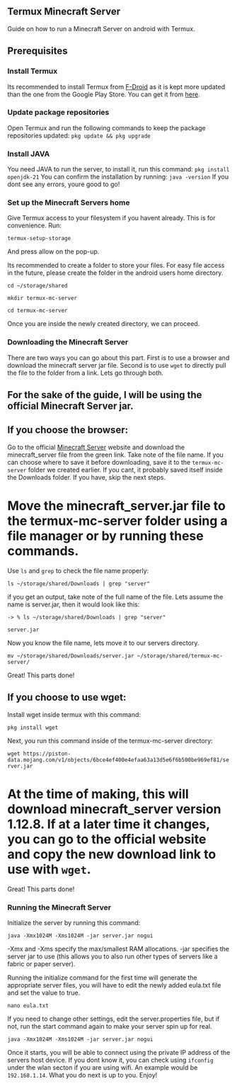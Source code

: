 ## Termux Minecraft Server
Guide on how to run a Minecraft Server on android with Termux.

## Prerequisites

### Install Termux
Its recommended to install Termux from [F-Droid](https://f-droid.org/en/) as it is kept more updated than the one from the Google Play Store. You can get it from [here](https://f-droid.org/en/packages/com.termux/).

### Update package repositories
Open Termux and run the following commands to keep the package repositories updated:
`pkg update && pkg upgrade`

### Install JAVA
You need JAVA to run the server, to install it, run this command:
`pkg install openjdk-21`
You can confirm the installation by running:
`java -version`
If you dont see any errors, youre good to go!

### Set up the Minecraft Servers home
Give Termux access to your filesystem if you havent already. This is for convenience. Run:

`termux-setup-storage`

And press allow on the pop-up.

Its recommended to create a folder to store your files. For easy file access in the future, please create the folder in the android users home directory.

`cd ~/storage/shared`

`mkdir termux-mc-server`

`cd termux-mc-server`

Once you are inside the newly created directory, we can proceed.

### Downloading the Minecraft Server
There are two ways you can go about this part. First is to use a browser and download the minecraft server jar file. Second is to use `wget` to directly pull the file to the folder from a link. Lets go through both.

## For the sake of the guide, I will be using the official Minecraft Server jar.

## If you choose the browser:
Go to the official [Minecraft Server](https://www.minecraft.net/en-us/download/server) website and download the minecraft_server file from the green link. Take note of the file name. If you can choose where to save it before downloading, save it to the `termux-mc-server` folder we created earlier. If you cant, it probably saved itself inside the Downloads folder. If you have, skip the next steps.

# Move the minecraft_server.jar file to the termux-mc-server folder using a file manager or by running these commands.
Use `ls` and `grep` to check the file name properly:

`ls ~/storage/shared/Downloads | grep "server"`

if you get an output, take note of the full name of the file. Lets assume the name is server.jar, then it would look like this:

`-> % ls ~/storage/shared/Downloads | grep "server"`

`server.jar`

Now you know the file name, lets move it to our servers directory.

`mv ~/storage/shared/Downloads/server.jar ~/storage/shared/termux-mc-server/`

Great! This parts done!

## If you choose to use wget:
Install wget inside termux with this command:

`pkg install wget`

Next, you run this command inside of the termux-mc-server directory:

`wget https://piston-data.mojang.com/v1/objects/6bce4ef400e4efaa63a13d5e6f6b500be969ef81/server.jar`

# At the time of making, this will download minecraft_server version 1.12.8. If at a later time it changes, you can go to the official website and copy the new download link to use with `wget`.

Great! This parts done!

### Running the Minecraft Server
Initialize the server by running this command:

`java -Xmx1024M -Xms1024M -jar server.jar nogui`

-Xmx and -Xms specify the max/smallest RAM allocations. -jar specifies the server jar to use (this allows you to also run other types of servers like a fabric or paper server).

Running the initialize command for the first time will generate the appropriate server files, you will have to edit the newly added eula.txt file and set the value to true.

`nano eula.txt`

If you need to change other settings, edit the server.properties file, but if not, run the start command again to make your server spin up for real.

`java -Xmx1024M -Xms1024M -jar server.jar nogui`

Once it starts, you will be able to connect using the private IP address of the servers host device. If you dont know it, you can check using `ifconfig` under the wlan secton if you are using wifi. An example would be `192.168.1.14`. What you do next is up to you. Enjoy!

